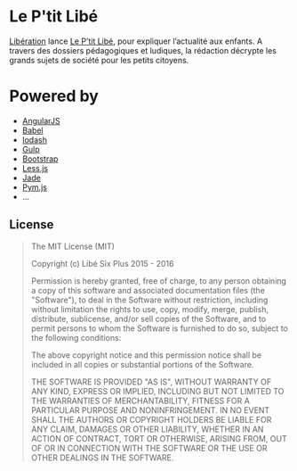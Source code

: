 # Le P'tit Libé

[Libération](http://www.liberation.fr) lance [Le P’tit Libé](http://www.liberation.fr/apps/ptit-libe), pour expliquer l’actualité aux enfants. A travers des dossiers pédagogiques et ludiques, la rédaction décrypte les grands sujets de société pour les petits citoyens.

# Powered by

* [AngularJS](https://github.com/angular/angular.js)
* [Babel](https://github.com/babel/babel)
* [lodash](https://github.com/lodash/lodash)
* [Gulp](https://github.com/gulpjs/gulp)
* [Bootstrap](https://github.com/twbs/bootstrap)
* [Less.js](https://github.com/less/less.js)
* [Jade](https://github.com/jadejs/jade)
* [Pym.js](https://github.com/nprapps/pym.js)
* ...

## License

> The MIT License (MIT)
>
> Copyright (c) Libé Six Plus 2015 - 2016
>
> Permission is hereby granted, free of charge, to any person obtaining a copy
> of this software and associated documentation files (the "Software"), to deal
> in the Software without restriction, including without limitation the rights
> to use, copy, modify, merge, publish, distribute, sublicense, and/or sell
> copies of the Software, and to permit persons to whom the Software is
> furnished to do so, subject to the following conditions:
>
> The above copyright notice and this permission notice shall be included in
> all copies or substantial portions of the Software.
>
> THE SOFTWARE IS PROVIDED "AS IS", WITHOUT WARRANTY OF ANY KIND, EXPRESS OR
> IMPLIED, INCLUDING BUT NOT LIMITED TO THE WARRANTIES OF MERCHANTABILITY,
> FITNESS FOR A PARTICULAR PURPOSE AND NONINFRINGEMENT. IN NO EVENT SHALL THE
> AUTHORS OR COPYRIGHT HOLDERS BE LIABLE FOR ANY CLAIM, DAMAGES OR OTHER
> LIABILITY, WHETHER IN AN ACTION OF CONTRACT, TORT OR OTHERWISE, ARISING FROM,
> OUT OF OR IN CONNECTION WITH THE SOFTWARE OR THE USE OR OTHER DEALINGS IN
> THE SOFTWARE.
